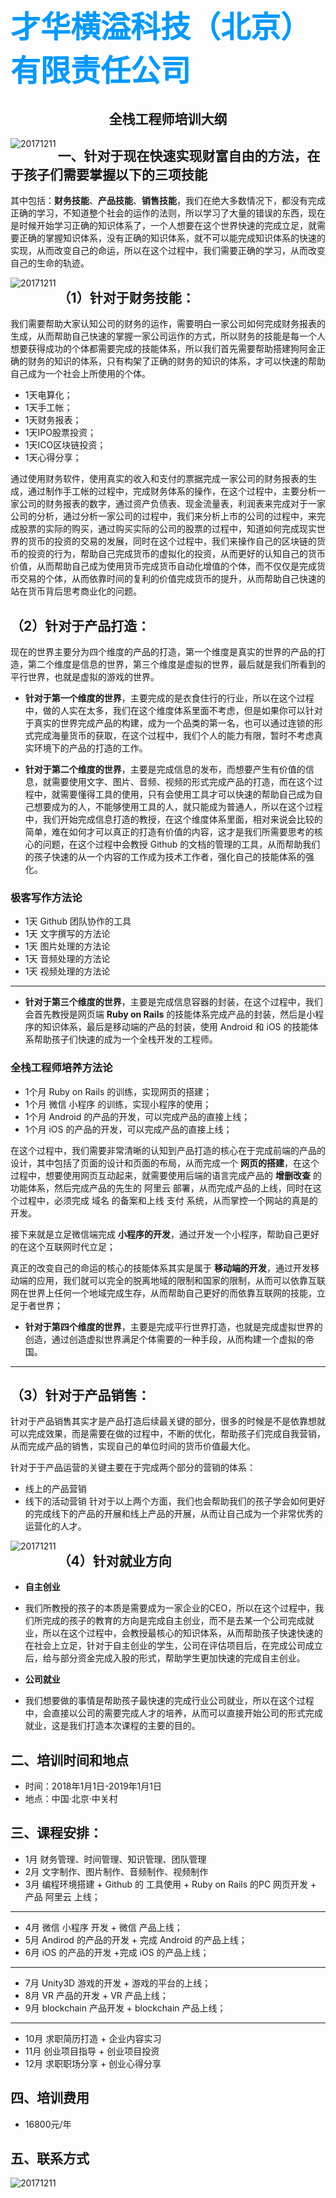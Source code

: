 
#  <font color=#0099ff size=12 face="黑体">才华横溢科技（北京）有限责任公司</font>
## <center> 全栈工程师培训大纲</center >
<img src="https://github.com/shenzhoudance/Full-Stack-Developer-Course/blob/master/caihuahengyilogo.png" align='left' alt="20171211"/>



## 一、针对于现在快速实现财富自由的方法，在于孩子们需要掌握以下的三项技能
其中包括：**财务技能**、**产品技能**、**销售技能**，我们在绝大多数情况下，都没有完成正确的学习，不知道整个社会的运作的法则，所以学习了大量的错误的东西，现在是时候开始学习正确的知识体系了，一个人想要在这个世界快速的完成立足，就需要正确的掌握知识体系，没有正确的知识体系，就不可以能完成知识体系的快速的实现，从而改变自己的命运，所以在这个过程中，我们需要正确的学习，从而改变自己的生命的轨迹。

<img src="https://github.com/shenzhoudance/Full-Stack-Developer-Course/blob/master/awaiting-the-tide_large.jpg" align='left' alt="20171211"/>

## （1）针对于财务技能：
我们需要帮助大家认知公司的财务的运作，需要明白一家公司如何完成财务报表的生成，从而帮助自己快速的掌握一家公司运作的方式，所以财务的技能是每一个人想要获得成功的个体都需要完成的技能体系，所以我们首先需要帮助搭建狗阿金正确的财务的知识的体系，只有构架了正确的财务的知识的体系，才可以快速的帮助自己成为一个社会上所使用的个体。

- 1天电算化；
- 1天手工帐；
- 1天财务报表；
- 1天IPO股票投资；
- 1天ICO区块链投资；
- 1天心得分享；

通过使用财务软件，使用真实的收入和支付的票据完成一家公司的财务报表的生成，通过制作手工帐的过程中，完成财务体系的操作，在这个过程中，主要分析一家公司的财务报表的数字，通过资产负债表、现金流量表，利润表来完成对于一家公司的分析，通过分析一家公司的过程中，我们来分析上市的公司的过程中，来完成股票的实际的购买，通过购买实际的公司的股票的过程中，知道如何完成现实世界的货币的投资的交易的发展，同时在这个过程中，我们来操作自己的区块链的货币的投资的行为，帮助自己完成货币的虚拟化的投资，从而更好的认知自己的货币价值，从而帮助自己成为使用货币完成货币自动化增值的个体，而不仅仅是完成货币交易的个体，从而依靠时间的复利的价值完成货币的提升，从而帮助自己快速的站在货币背后思考商业化的问题。

## （2）针对于产品打造：
现在的世界主要分为四个维度的产品的打造，第一个维度是真实的世界的产品的打造，第二个维度是信息的世界，第三个维度是虚拟的世界，最后就是我们所看到的平行世界，也就是虚拟的游戏的世界。

- **针对于第一个维度的世界**，主要完成的是衣食住行的行业，所以在这个过程中，做的人实在太多，我们在这个维度体系里面不考虑，但是如果你可以针对于真实的世界完成产品的构建，成为一个品类的第一名，也可以通过连锁的形式完成海量货币的获取，在这个过程中，我们个人的能力有限，暂时不考虑真实环境下的产品的打造的工作。

- **针对于第二个维度的世界**，主要是完成信息的发布，而想要产生有价值的信息，就需要使用文字、图片、音频、视频的形式完成产品的打造，而在这个过程中，就需要懂得工具的使用，只有会使用工具才可以快速的帮助自己成为自己想要成为的人，不能够使用工具的人，就只能成为普通人，所以在这个过程中，我们开始完成信息打造的教授，在这个维度体系里面，相对来说会比较的简单，难在如何才可以真正的打造有价值的内容，这才是我们所需要思考的核心的问题，在这个过程中会教授 Github 的文档的管理的工具，从而帮助我们的孩子快速的从一个内容的工作成为技术工作者，强化自己的技能体系的强化。

### 极客写作方法论
- 1天 Github 团队协作的工具
- 1天 文字撰写的方法论
- 1天 图片处理的方法论
- 1天 音频处理的方法论
- 1天 视频处理的方法论
---

- **针对于第三个维度的世界**，主要是完成信息容器的封装，在这个过程中，我们会首先教授是网页端 **Ruby on Rails** 的技能体系完成产品的封装，然后是小程序的知识体系，最后是移动端的产品的封装，使用 Android 和 iOS 的技能体系帮助孩子们快速的成为一个全栈开发的工程师。

### 全栈工程师培养方法论
- 1个月 Ruby on Rails 的训练，实现网页的搭建；
- 1个月 微信 小程序 的训练，实现小程序的使用；
- 1个月 Android 的产品的开发，可以完成产品的直接上线；
- 1个月 iOS 的产品的开发，可以完成产品的直接上线；

在这个过程中，我们需要非常清晰的认知到产品打造的核心在于完成前端的产品的设计，其中包括了页面的设计和页面的布局，从而完成一个 **网页的搭建**，在这个过程中，想要使用网页互动起来，就需要使用后端的语言完成产品的 **增删改查** 的功能体系，然后完成产品的先生的 阿里云 部署，从而完成产品的上线，同时在这个过程中，必须完成 域名 的备案和上线 支付 系统，从而掌控一个网站的真是的开发。

接下来就是立足微信端完成 **小程序的开发**，通过开发一个小程序，帮助自己更好的在这个互联网时代立足；

真正的改变自己的命运的核心的技能体系其实是属于 **移动端的开发**，通过开发移动端的应用，我们就可以完全的脱离地域的限制和国家的限制，从而可以依靠互联网在世界上任何一个地域完成生存，从而帮助自己更好的而依靠互联网的技能，立足于者世界；

- **针对于第四个维度的世界**，主要是完成平行世界打造，也就是完成虚拟世界的创造，通过创造虚拟世界满足个体需要的一种手段，从而构建一个虚拟的帝国。
---
## （3）针对于产品销售：
针对于产品销售其实才是产品打造后续最关键的部分，很多的时候是不是依靠想就可以完成效果，而是需要在做的过程中，不断的优化，帮助孩子们完成自我营销，从而完成产品的销售，实现自己的单位时间的货币价值最大化。

针对于于产品运营的关键主要在于完成两个部分的营销的体系：
- 线上的产品营销
- 线下的活动营销
针对于以上两个方面，我们也会帮助我们的孩子学会如何更好的完成线下的产品的开展和线上产品的开展，从而让自己成为一个非常优秀的运营化的人才。

<img src="https://github.com/shenzhoudance/Full-Stack-Developer-Course/blob/master/caihuahengyi.png" align='left' alt="20171211"/>

## （4）针对就业方向
- **自主创业**
- 我们所教授的孩子的本质是需要成为一家企业的CEO，所以在这个过程中，我们所完成的孩子的教育的方向是完成自主创业，而不是去某一个公司完成就业，所以在这个过程中，会教授最核心的知识体系，从而帮助孩子快速快速的在社会上立足，针对于自主创业的学生，公司在评估项目后，在完成公司成立后，给与部分资金完成入股的形式，帮助学生更加快速的完成自主创业。

- **公司就业**
- 我们想要做的事情是帮助孩子最快速的完成行业公司就业，所以在这个过程中，会直接以公司的需要完成人才的培养，从而可以直接开始公司的形式完成就业，这是我们打造本次课程的主要的目的。

## 二、培训时间和地点
- 时间：2018年1月1日-2019年1月1日
- 地点：中国·北京·中关村

## 三、课程安排：
- 1月 财务管理、时间管理、知识管理、团队管理
- 2月 文字制作、图片制作、音频制作、视频制作
- 3月 编程环境搭建 + Github 的 工具使用 + Ruby on Rails 的PC 网页开发 + 产品 阿里云 上线；
---
- 4月 微信 小程序 开发 + 微信 产品上线；
- 5月 Andirod 的产品的开发 + 完成 Android 的产品上线；
- 6月 iOS 的产品的开发 +完成 iOS 的产品上线；
---
- 7月 Unity3D 游戏的开发 + 游戏的平台的上线；
- 8月 VR 产品的开发 + VR 产品上线；
- 9月 blockchain 产品开发 + blockchain 产品上线；
---
- 10月 求职简历打造 + 企业内容实习
- 11月 创业项目指导 + 创业项目投资
- 12月 求职职场分享 + 创业心得分享

## 四、培训费用
- 16800元/年

## 五、联系方式
<img src="https://github.com/shenzhoudance/caihuahengyiIMG/blob/master/20171211%E9%97%A8%E5%BE%92%E8%AE%A1%E5%88%92-%E5%9F%B9%E8%AE%AD.jpg" align='left' alt="20171211"/>
